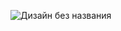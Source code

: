 ![Дизайн без названия](https://user-images.githubusercontent.com/122017847/212476803-3dc36cb6-6152-45ae-83f8-47a166f5bdae.png)
